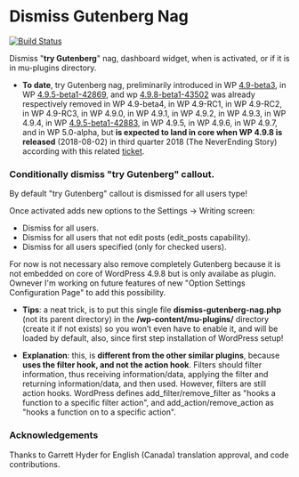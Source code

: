 # Dismiss Gutenberg Nag
[![Build Status](https://travis-ci.org/luciano-croce/dismiss-gutenberg-nag.svg?branch=master)](https://travis-ci.org/luciano-croce/dismiss-gutenberg-nag)

Dismiss "<strong>try Gutenberg</strong>" nag, dashboard widget, when is activated, or if it is in mu-plugins directory.

* <strong>To date</strong>, try Gutenberg nag, preliminarily introduced in WP [4.9-beta3](https://wordpress.org/news/2017/10/wordpress-4-9-beta-3/), in WP [4.9.5-beta1-42869](https://core.trac.wordpress.org/changeset/42869/), and wp [4.9.8-beta1-43502](https://core.trac.wordpress.org/changeset/43502/) was already respectively removed in WP 4.9-beta4, in WP 4.9-RC1, in WP 4.9-RC2, in WP 4.9-RC3, in WP 4.9.0, in WP 4.9.1, in WP 4.9.2, in WP 4.9.3, in WP 4.9.4, in WP [4.9.5-beta1-42883](https://core.trac.wordpress.org/changeset/42883/), in WP 4.9.5, in WP 4.9.6, in WP 4.9.7, and in WP 5.0-alpha, but <strong>is expected to land in core when WP 4.9.8 is released</strong> (2018-08-02) in third quarter 2018 (The NeverEnding Story) according with this related [ticket](https://core.trac.wordpress.org/ticket/41316).

### Conditionally dismiss "try Gutenberg" callout.

By default "try Gutenberg" callout is dismissed for all users type!

Once activated adds new options to the Settings -> Writing screen:
- Dismiss for all users.
- Dismiss for all users that not edit posts (edit_posts capability).
- Dismiss for all users specified (only for checked users).

For now is not necessary also remove completely Gutenberg because it is not embedded on core of WordPress 4.9.8 but is only availabe as plugin. Ownever I'm working on future features of new "Option Settings Configuration Page" to add this possibility.

* <strong>Tips</strong>: a neat trick, is to put this single file <strong>dismiss-gutenberg-nag.php</strong> (not its parent directory) in the <strong>/wp-content/mu-plugins/</strong> directory (create it if not exists) so you won’t even have to enable it, and will be loaded by default, also, since first step installation of WordPress setup!

* <strong>Explanation</strong>: this, is <strong>different from the other similar plugins</strong>, because <strong>uses the filter hook, and not the action hook</strong>. Filters should filter information, thus receiving information/data, applying the filter and returning information/data, and then used. However, filters are still action hooks. WordPress defines add_filter/remove_filter as "hooks a function to a specific filter action", and add_action/remove_action as "hooks a function on to a specific action".

### Acknowledgements

Thanks to Garrett Hyder for English (Canada) translation approval, and code contributions.
